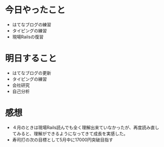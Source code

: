 # 今日やったこと
- はてなブログの練習
- タイピングの練習
- 現場Railsの復習

# 明日すること
- はてなブログの更新
- タイピングの練習
- 会社研究
- 自己分析

# 感想
- ４月のときは現場Rails読んでも全く理解出来ていなかったが、再度読み直してみると、理解ができるようになってきて成長を実感した。
- 寿司打の次の目標として5月中に17000円突破目指す
